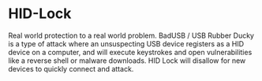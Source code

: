 # HID-Lock
Real world protection to a real world problem. BadUSB / USB Rubber Ducky is a type of attack where an unsuspecting USB device registers as a HID device on a computer, and will execute keystrokes and open vulnerabilities like a reverse shell or malware downloads. HID Lock will disallow for new devices to quickly connect and attack.
